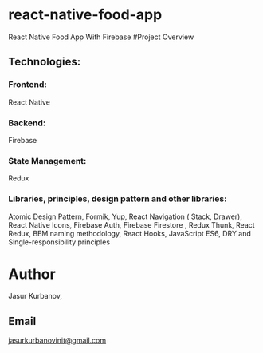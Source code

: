 # react-native-food-app
React Native Food App With Firebase
#Project Overview
 
## Technologies:
### Frontend:     
  React Native                    

### Backend:   
  Firebase

### State Management:
   Redux
   
### Libraries, principles, design pattern and other libraries:
  Atomic Design Pattern, Formik, Yup, React Navigation ( Stack, Drawer), React Native Icons, Firebase Auth, Firebase Firestore , Redux Thunk, React Redux, BEM naming methodology, React Hooks, JavaScript ES6, DRY and Single-responsibility principles

# Author
Jasur Kurbanov, 
## Email
jasurkurbanovinit@gmail.com

